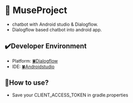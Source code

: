 # :art: MuseProject

- chatbot with Android studio & Dialogflow.
- Dialogflow based chatbot into android app.

## :heavy_check_mark:Developer Environment

  - Platform: [:four_leaf_clover:Dialogflow](https://dialogflow.cloud.google.com/#/login)
  - IDE: [:four_leaf_clover:Androidstudio](https://developer.android.com/)

## :speech_balloon:How to use?
    
- Save your CLIENT_ACCESS_TOKEN in gradle.properties
